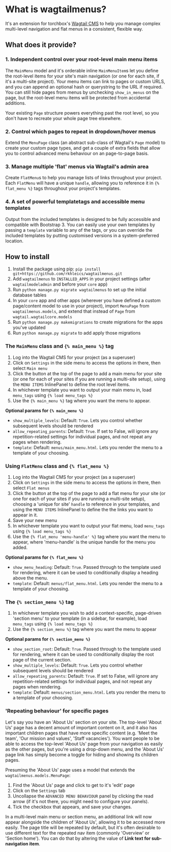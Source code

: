 # What is wagtailmenus?

It's an extension for torchbox's [Wagtail CMS](https://github.com/torchbox/wagtail) to help you manage complex multi-level navigation and flat menus in a consistent, flexible way.

## What does it provide?

### 1. Independent control over your root-level main menu items

The `MainMenu` model and it's orderable inline `MainMenuItem`s let you define the root-level items for your site's main navigation (or one for each site, if it's a multi-site project). Your menu items can link to pages or custom URLS, and you can append an optional hash or querystring to the URL if required. You can still hide pages from menus by unchecking `show_in_menus` on the page, but the root-level menu items will be protected from accidental additions.

Your existing `Page` structure powers everything past the root level, so you don't have to recreate your whole page tree elsewhere.

### 2. Control which pages to repeat in dropdown/hover menus

Extend the `MenuPage` class (an abstract sub-class of Wagtail's `Page` model) to create your custom page types, and get a couple of extra fields that allow you to control advanced menu behaviour on an page-to-page basis.

### 3. Manage multiple 'flat' menus via Wagtail's admin area

Create `FlatMenu`s to help you manage lists of links throughout your project. Each `FlatMenu` will have a unique `handle`, allowing you to reference it in `{% flat_menu %}` tags throughout your project's templates.

### 4. A set of powerful templatetags and accessible menu templates

Output from the included templates is designed to be fully accessible and compatible with Bootstrap 3. You can easily use your own templates by passing a `template` variable to any of the tags, or you can override the included templates by putting customised versions in a system-preferred location.

## How to install

1. Install the package using pip: `pip install git+https://github.com/rkhleics/wagtailmenus.git`
2. Add `wagtailmenus` to `INSTALLED_APPS` in your project settings (after `wagtailmodeladmin` and before your `core` app)
3. Run `python manage.py migrate wagtailmenus` to set up the initial database tables
4. In your `core` app and other apps (wherever you have defined a custom page/content model to use in your project), import `MenuPage` from `wagtailmenus.models`, and extend that instead of `Page` from `wagtail.wagtailcore.models`
5. Run `python manage.py makemigrations` to create migrations for the apps you've updated
6. Run `python manage.py migrate` to add apply those migrations

### The `MainMenu` class and `{% main_menu %}` tag

1. Log into the Wagtail CMS for your project (as a superuser)
2. Click on `Settings` in the side menu to access the options in there, then select `Main menu`
3. Click the button at the top of the page to add a main menu for your site (or one for each of your sites if you are running a multi-site setup), using the `MENU ITEMS` InlinePanel to define the root level items.
4. In whichever template you want to output your main menu in, load `menu_tags` using `{% load menu_tags %}`
5. Use the `{% main_menu %}` tag where you want the menu to appear.

**Optional params for `{% main_menu %}`**

- `show_multiple_levels`: Default: `True`. Lets you control whether subsequent levels should be rendered
- `allow_repeating_parents`: Default: `True`. If set to False, will ignore any repetition-related settings for individual pages, and not repeat any pages when rendering.
- `template`: Default: `menus/main_menu.html`. Lets you render the menu to a template of your choosing.

### Using `FlatMenu` class and `{% flat_menu %}`

1. Log into the Wagtail CMS for your project (as a superuser)
2. Click on `Settings` in the side menu to access the options in there, then select `Flat menus`
3. Click the button at the top of the page to add a flat menu for your site (or one for each of your sites if you are running a multi-site setup), choosing a 'unique for site' `handle` to reference in your templates, and using the `MENU ITEMS` InlinePanel to define the the links you want to appear in it.
4. Save your new menu
5. In whichever template you want to output your flat menu, load `menu_tags` using `{% load menu_tags %}`
6. Use the `{% flat_menu 'menu-handle' %}` tag where you want the menu to appear, where 'menu-handle' is the unique handle for the menu you added.

**Optional params for `{% flat_menu %}`**

- `show_menu_heading`: Default: `True`. Passed through to the template used for rendering, where it can be used to conditionally display a heading above the menu.
- `template`: Default: `menus/flat_menu.html`. Lets you render the menu to a template of your choosing.

### The `{% section_menu %}` tag

1. In whichever template you wish to add a context-specific, page-driven 'section menu' to your template (in a sidebar, for example), load `menu_tags` using `{% load menu_tags %}`
2. Use the `{% section_menu %}` tag where you want the menu to appear

**Optional params for `{% section_menu %}`**

- `show_section_root`: Default: `True`. Passed through to the template used for rendering, where it can be used to conditionally display the root page of the current section.
- `show_multiple_levels`: Default: `True`. Lets you control whether subsequent levels should be rendered
- `allow_repeating_parents`: Default: `True`. If set to False, will ignore any repetition-related settings for individual pages, and not repeat any pages when rendering.
- `template`: Default: `menus/section_menu.html`. Lets you render the menu to a template of your choosing.


### 'Repeating behaviour' for specific pages

Let's say you have an 'About Us' section on your site. The top-level 'About Us' page has a decent amount of important content on it, and it also has important children pages that have more specific content (e.g. 'Meet the team', 'Our mission and values', 'Staff vacancies'). You want people to be able to access the top-level 'About Us' page from your navigation as easily as the other pages, but you're using a drop-down menu, and the 'About Us' page link has simply become a toggle for hiding and showing its children pages.

Presuming the 'About Us' page uses a model that extends the `wagtailmenus.models.MenuPage`:

1. Find the 'About Us' page and click to get to it's 'edit' page
2. Click on the `Settings` tab
3. Uncollapse the `ADVANCED MENU BEHAVIOUR` panel by clicking the read arrow (if it's not there, you might need to configure your panels).
4. Tick the checkbox that appears, and save your changes.

In a multi-level main menu or section menu, an additional link will now appear alongside the children of 'About Us', allowing it to be accessed more easily. The page title will be repeated by default, but it's often desirable to use different text for the repeated nav item (commonly 'Overview' or 'Section home'). You can do that by altering the value of **Link text for sub-navigation item**.

